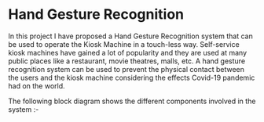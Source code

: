 # Hand Gesture Recognition
In this project I have proposed a Hand Gesture Recognition system that can be used to operate the Kiosk Machine in a touch-less way. Self-service kiosk machines have gained a lot of popularity and they are used at many public places like a restaurant, movie theatres, malls, etc. A hand gesture recognition system can be used to prevent the physical contact between the users and the kiosk machine considering the effects Covid-19 pandemic had on the world.
<p> The following block diagram shows the different components involved in the system :-</p>
<p align="center"
   <img src="https://github.com/Nikxiii/Hand-Gesture-Recognition/blob/main/gestures.jpg">
   <p/>
